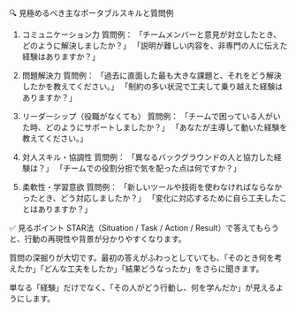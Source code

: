 🔍 見極めるべき主なポータブルスキルと質問例
1. コミュニケーション力
質問例：
「チームメンバーと意見が対立したとき、どのように解決しましたか？」
「説明が難しい内容を、非専門の人に伝えた経験はありますか？」

2. 問題解決力
質問例：
「過去に直面した最も大きな課題と、それをどう解決したかを教えてください。」
「制約の多い状況で工夫して乗り越えた経験はありますか？」

3. リーダーシップ（役職がなくても）
質問例：
「チームで困っている人がいた時、どのようにサポートしましたか？」
「あなたが主導して動いた経験を教えてください。」

4. 対人スキル・協調性
質問例：
「異なるバックグラウンドの人と協力した経験は？」
「チームでの役割分担で気を配った点は何ですか？」

5. 柔軟性・学習意欲
質問例：
「新しいツールや技術を使わなければならなかったとき、どう対応しましたか？」
「変化に対応するために自ら工夫したことはありますか？」

✅ 見るポイント
STAR法（Situation / Task / Action / Result）で答えてもらうと、行動の再現性や背景が分かりやすくなります。

質問の深掘りが大切です。最初の答えがふわっとしていても、「そのとき何を考えたか」「どんな工夫をしたか」「結果どうなったか」をさらに聞きます。

単なる「経験」だけでなく、「その人がどう行動し、何を学んだか」が見えるようにします。

